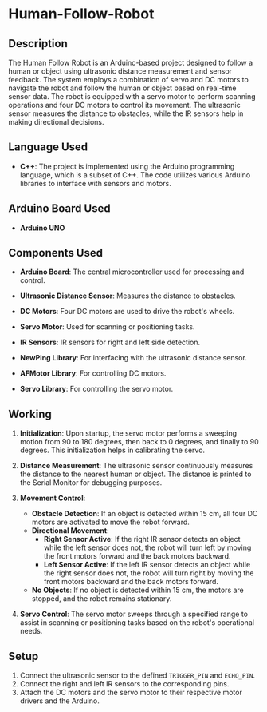 # Human-Follow-Robot

## Description

The Human Follow Robot is an Arduino-based project designed to follow a human or object using ultrasonic distance measurement and sensor feedback. The system employs a combination of servo and DC motors to navigate the robot and follow the human or object based on real-time sensor data. The robot is equipped with a servo motor to perform scanning operations and four DC motors to control its movement. The ultrasonic sensor measures the distance to obstacles, while the IR sensors help in making directional decisions.

## Language Used

- **C++**: The project is implemented using the Arduino programming language, which is a subset of C++. The code utilizes various Arduino libraries to interface with sensors and motors.

## Arduino Board Used

- **Arduino UNO**

## Components Used

- **Arduino Board**: The central microcontroller used for processing and control.
- **Ultrasonic Distance Sensor**: Measures the distance to obstacles.
- **DC Motors**: Four DC motors are used to drive the robot's wheels.
- **Servo Motor**: Used for scanning or positioning tasks.
- **IR Sensors**: IR sensors for right and left side detection.
  
- **NewPing Library**: For interfacing with the ultrasonic distance sensor.
- **AFMotor Library**: For controlling DC motors.
- **Servo Library**: For controlling the servo motor.

## Working

1. **Initialization**: Upon startup, the servo motor performs a sweeping motion from 90 to 180 degrees, then back to 0 degrees, and finally to 90 degrees. This initialization helps in calibrating the servo.

2. **Distance Measurement**: The ultrasonic sensor continuously measures the distance to the nearest human or object. The distance is printed to the Serial Monitor for debugging purposes.

3. **Movement Control**:
   - **Obstacle Detection**: If an object is detected within 15 cm, all four DC motors are activated to move the robot forward.
   - **Directional Movement**:
     - **Right Sensor Active**: If the right IR sensor detects an object while the left sensor does not, the robot will turn left by moving the front motors forward and the back motors backward.
     - **Left Sensor Active**: If the left IR sensor detects an object while the right sensor does not, the robot will turn right by moving the front motors backward and the back motors forward.
   - **No Objects**: If no object is detected within 15 cm, the motors are stopped, and the robot remains stationary.

4. **Servo Control**: The servo motor sweeps through a specified range to assist in scanning or positioning tasks based on the robot's operational needs.

## Setup

1. Connect the ultrasonic sensor to the defined `TRIGGER_PIN` and `ECHO_PIN`.
2. Connect the right and left IR sensors to the corresponding pins.
3. Attach the DC motors and the servo motor to their respective motor drivers and the Arduino.
